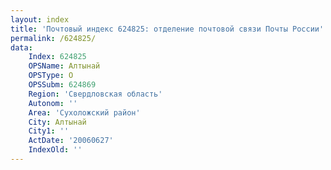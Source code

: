 ```yaml
---
layout: index
title: 'Почтовый индекс 624825: отделение почтовой связи Почты России'
permalink: /624825/
data:
    Index: 624825
    OPSName: Алтынай
    OPSType: О
    OPSSubm: 624869
    Region: 'Свердловская область'
    Autonom: ''
    Area: 'Сухоложский район'
    City: Алтынай
    City1: ''
    ActDate: '20060627'
    IndexOld: ''
---
```

